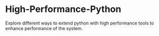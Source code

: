# High-Performance-Python
Explore different ways to extend python with high performance tools to enhance performance of the system.
